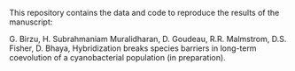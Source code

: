 This repository contains the data and code to reproduce the results of the manuscript:

G. Birzu, H. Subrahmaniam Muralidharan, D. Goudeau, R.R. Malmstrom, D.S. Fisher, D. Bhaya, Hybridization breaks species barriers in long-term coevolution of a cyanobacterial population (in preparation).
